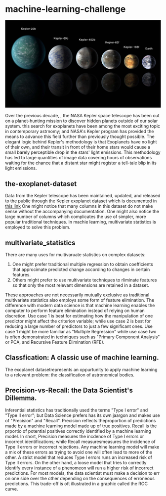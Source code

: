 # machine-learning-challenge

![](Images/exoplanets.jpg)

Over the previous decade, , the NASA Kepler space telescope has been out on a planet-hunting mission to discover hidden planets outside of our solar system. this search for exoplanets have been among the most exciting topic in contemporary astrnomy; and NASA's Kepler program has provided the means to advance this field further than previously thought possible. 
The elegant logic behind Kepler's methodology is that Exoplanets have no light of their own, and their transit in front of their home stars would cause a small barely perceptible drop in the stars' light emissions. 
This methodology has led to large quantities of image data  covering hours of observations waiting for the chance that a distant star  might  register a tell-tale blip in its light emissions. 

## the-exoplanet-dataset

Data from the Kepler telescope has been maintained, updated, and released to the public through the Kepler exoplanet dataset which is documented in [this link](https://exoplanetarchive.ipac.caltech.edu/docs/API_kepcandidate_columns.html) One might notice that many columns in this dataset do not make sense without the accompanying documentation. One might also notice the large number of columns which complicates the use of simpler, more popular traditional techniques. In machie learning, multivariate statistics is employed to solve this problem. 

## multivariate_statistics

There are many uses for multivaruate statistics on complex datasets:
1. One might prefer traditional multiple regression to obtain coefficients that approcimate predicted change according to changes in certain features. 
2. Others might prefer to use multivariate techniques to rliminate features so that only the most relevant dimensions are retained in a dataset. 

These approaches are not necessarily mutually exclusive as traditional multivariate statistics also employs some form of feature elimination. The difference with modern data science is that machine learning enables the computer to perform feature elimination instead of relying on human discretion. Use case 1 is best for estimating how the manipulation of one predictor might affect the criterion variable; while use case 2 is best for reducing a large number of predictors to just a few significant ones. Use case 1 might be more familiar as "Multiple Regression" while use case two is often demonstrated in techniques such as "Primary Component Analysis" or PCA, and Recursive Feature Elimination (RFE).  

## Classfication: A classic use of machine learning.
The exoplanet datasetrepresents an oppurtunity to apply machine learning to a relevant problem: the classification of astronomical bodies. 

## Precision-vs-Recall: the Data Scientist's Dillemma. 

Inferential statistics has traditionally used the terms "Type I error" and "Type II error"; but Data Science prefers has its own jaargon and makes use of "Precision" and "Recall". Precision reflects theproportion of predictions made by a machine learning model made up of true positives. Recall is the prportio of potential positives correctly identified by a machine learning model. In short, Precision measures the incdence of Type I errors or incorrect identifications; while Recall measuresmeasures the incidence of Type II errors or incorrect rejections. Any machine learning model will make a mix of these errors as trying to avoid one will often lead to more of the other. A strict model that reduces Type I errors runs an increased risk of Type II errors. On the other hand, a loose model that tries to correctly identify every instance of a phenomeon will run a higher risk of incorrect predictions. For most models, the data scientist must make a decision to err on one side over the other depending on the consequences of erroneous predictions. This trade-off is oft illustrated in a graphic called the ROC curve. 

